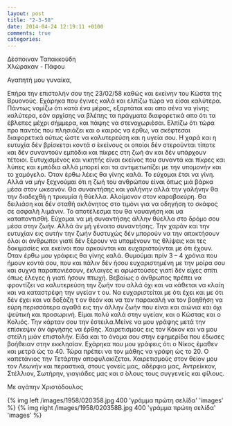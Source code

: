 ```yaml
---
layout: post
title: "2-3-58"
date: 2014-04-24 12:19:11 +0100
comments: true
categories:
---
```


Δέσποιναν Ταπακκούδη<br/>
Χλώρακαν - Πάφου

Αγαπητή μου γυναίκα,

Επήρα την επιστολήν σου της 23/02/58 καθώς και εκείνην του Κώστα της Βρυονούς. Εχάρηκα που έγινες καλά και ελπίζω τώρα να είσαι καλύτερα. Πάντως νομίζω ότι κατά ένα μέρος, εξαρτάται και απο σένα να γίνης καλύτερα, εάν αρχίσης να βλέπης τα πράγματα διαφορετικά απο ότι τα έβλεπες μέχρι σήμμερα, και πάψης να στενοχωριέσαι. Ελπίζω ότι τώρα προ παντός που πλησιάζει και ο καιρός να έρθω, να σκέφτεσαι διαφορετικά ούτως ώστε να καλυτερεύση και η υγεία σου. Η χαρά και η ευτυχία δέν βρίσκεται κοντά σ ́εκείνους οι οποίοι δέν στερούνται τίποτε και δέν συναντούν εμπόδια και πίκρες στη ζωή άν και δέν υπάρχουν τέτοιοι. Ευτυχισμένος και νικητής είναι εκείνος που συναντά και πίκρες και λύπες και εμπόδια αλλά μπορεί και τα αντιμετωπίζει με την υπομονήν και το χαμόγελο. Όταν έρθω λέεις θα γίνης καλά. Το εύχομαι έτσι να γίνη. Αλλά να μήν ξεχνούμαι ότι η ζωή του ανθρώπου είναι όπως μιά βάρκα μέσα στον ωκεανόν. Θα
συναντήσης και γαλήνην αλλά την γαλήνην θα την διαδεχθή η τρικυμία ή θύελλα. Αλοίμονον στον καραβοκύρη. Θα δειλιάση και δέν σταθή ακλόνητος στο τιμόνι για να οδηγήση το σκάφος σε ασφαλή λιμάνιν. Το αποτέλεσμα του θα ναυαγήση και υα καταποντισθή. Εύχομαι να μή συναντήσης άλλην θύελλα στο δρόμο σου μέσα στην ζωήν. Αλλά άν μή γένοιτο συναντήσης. Την χαράν και την ευτυχίαν εις αυτήν την ζωήν δυστυχώς δέν μπορούν να την αποκτήσουν όλοι οι άνθρωποι γιατί δέν ξέρουν να υπομένουν τις θλίψεις και τες δοκιμασίες και εκείνοι που αρκούνται και ευχαριστούνται με ότι έχουν.  ́Οταν έρθω μου γράφεις θα γίνης καλά. Θυμούμαι πρίν 3 – 4 χρόνια που ήμουν κοντά σου, που και πάλιν δέν ήσου ευχαριστημένη με την μοίρα σου και συχνά παραπονιέσουν, έκλαιγες κι αρωστούσες γιατί δέν είχες σπίτι όπως έλεγες ή γιατί ήσουν πτωχή. Βεβαίως ο άνθρωπος πρέπει να φροντίζει να καλυτερεύση την ζωήν του αλλά όχι και να κάθεται να κλαίη και να καταστρέφη την υγείαν τ ου. Να ευχαριστείται με ότι έχει και με ότι δέν έχει και να δοξάζη τ ον θεόν και να τον παρακαλή να τον βοηθήση να εύρη περισσότερα αγαθά εις την άλλην ζωήν που είναι και αιώνια και όχι ψεύτική και προσωρινή. Είμαι πολύ καλά στην υγείαν, και ο Κώστας και ο Κολιός. Την κάρταν σου την έστειλα.Μείνε να μου γράψης μετά την επίσκεψιν άν άργήσης να έρθης. Χαιρετισμούς εις τον Κόκον και να μου στείλη μιάν επιστολήν. Είδα και το όνομα σου στην εφημερίδα που έδωσες βοήθειαν στην εκκλησίαν. Εχάρηκα που μου γράφεις ότι ο Νίκος έμαθεν και μετρά ώς το 40. Τώρα πρέπει να τον μάθης να γράφη ώς το 20. Ο καπετάνιος την Τετάρτην αποφυλακίζεται. Χαιρετισμούς στον θείον μου τον Λεωνήν και περαστικά, στους γονείς μας, αδέρφια μας, Αντρείκκον, Στέλλιον, Σωτήρην, γιαγιάδες μας και σ ́ολους τους συγγενείς και φίλους.

Με αγάπην Χριστόδουλος

{% img left /images/1958/020358.jpg 400 'γράμμα πρώτη σελίδα' 'images' %}
{% img right /images/1958/020358B.jpg 400 'γράμμα πρώτη σελίδα' 'images' %}
